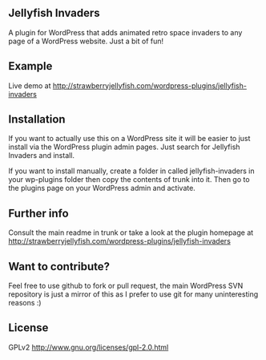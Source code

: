 ## Jellyfish Invaders

A plugin for WordPress that adds animated retro space invaders to any page of a WordPress website. Just a bit of fun!

## Example

Live demo at http://strawberryjellyfish.com/wordpress-plugins/jellyfish-invaders

## Installation

If you want to actually use this on a WordPress site it will be
easier to just install via the WordPress plugin admin pages.
Just search for Jellyfish Invaders and install.

If you want to install manually, create a folder in called jellyfish-invaders in your wp-plugins folder then copy the contents of trunk into it. Then go to the plugins page on your WordPress admin and activate.

## Further info

Consult the main readme in trunk or take a look at the plugin homepage at http://strawberryjellyfish.com/wordpress-plugins/jellyfish-invaders

## Want to contribute?

Feel free to use github to fork or pull request, the main WordPress SVN repository is just a mirror of this as I prefer to use git for many uninteresting reasons :)

## License

GPLv2 http://www.gnu.org/licenses/gpl-2.0.html